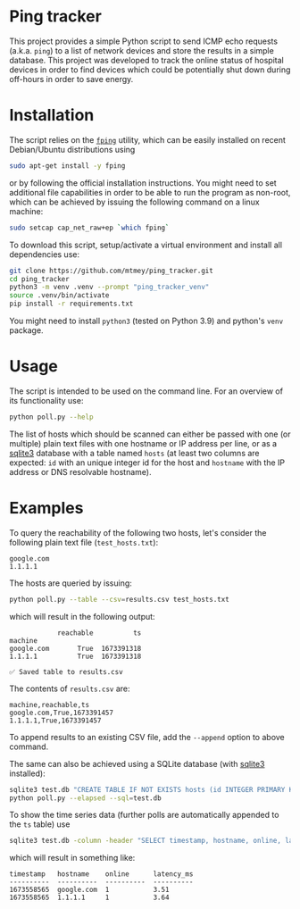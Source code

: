 # Ping tracker

This project provides a simple Python script to send ICMP echo requests (a.k.a. `ping`) to a list of network devices and store the results in a simple database. This project was developed to track the online status of hospital devices in order to find devices which could be potentially shut down during off-hours in order to save energy.

# Installation
The script relies on the [`fping`](https://github.com/schweikert/fping) utility, which can be easily installed on recent Debian/Ubuntu distributions using
```bash
sudo apt-get install -y fping
```
or by following the official installation instructions. You might need to set additional file capabilities in order to be able to run the program as non-root, which can be achieved by issuing the following command on a linux machine:
```bash
sudo setcap cap_net_raw+ep `which fping`
```
To download this script, setup/activate a virtual environment and install all dependencies use:
```bash
git clone https://github.com/mtmey/ping_tracker.git
cd ping_tracker
python3 -m venv .venv --prompt "ping_tracker_venv"
source .venv/bin/activate
pip install -r requirements.txt
```
You might need to install `python3` (tested on Python 3.9) and python's `venv` package.

# Usage
The script is intended to be used on the command line. For an overview of its functionality use:
```bash
python poll.py --help
```
The list of hosts which should be scanned can either be passed with one (or multiple) plain text files with one hostname or IP address per line, or as a [sqlite3](https://www.sqlite.org/index.html) database with a table named `hosts` (at least two columns are expected: `id` with an unique integer id for the host and `hostname` with the IP address or DNS resolvable hostname).

# Examples
To query the reachability of the following two hosts, let's consider the following plain text file (`test_hosts.txt`):
```
google.com
1.1.1.1
```
The hosts are queried by issuing:
```bash
python poll.py --table --csv=results.csv test_hosts.txt
```
which will result in the following output:
```
            reachable          ts
machine                          
google.com       True  1673391318
1.1.1.1          True  1673391318

✅ Saved table to results.csv
```
The contents of `results.csv` are:
```csv
machine,reachable,ts
google.com,True,1673391457
1.1.1.1,True,1673391457
```
To append results to an existing CSV file, add the `--append` option to above command.

The same can also be achieved using a SQLite database (with [sqlite3](https://www.sqlite.org/index.html) installed):
```bash
sqlite3 test.db "CREATE TABLE IF NOT EXISTS hosts (id INTEGER PRIMARY KEY, hostname TEXT NOT NULL); INSERT INTO hosts (hostname) VALUES ('google.com'), ('1.1.1.1');"
python poll.py --elapsed --sql=test.db
```
To show the time series data (further polls are automatically appended to the `ts` table) use
```bash
sqlite3 test.db -column -header "SELECT timestamp, hostname, online, latency_ms FROM ts INNER JOIN hosts ON hosts.id = ts.host_id;"
```
which will result in something like:
```
timestamp   hostname    online      latency_ms
----------  ----------  ----------  ----------
1673558565  google.com  1           3.51      
1673558565  1.1.1.1     1           3.64
```
